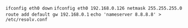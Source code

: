 `ifconfig eth0 down`
`ifconfig eth0 192.168.0.126 netmask 255.255.255.0`
`route add default gw 192.168.0.1`
`echo 'nameserver 8.8.8.8' > /etc/resolv.conf`

